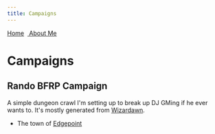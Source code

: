 ```yaml
---
title: Campaigns
---
```

<link rel="stylesheet" href="https://use.fontawesome.com/releases/v5.8.2/css/all.css" integrity="sha384-oS3vJWv+0UjzBfQzYUhtDYW+Pj2yciDJxpsK1OYPAYjqT085Qq/1cq5FLXAZQ7Ay" crossorigin="anonymous">
<style> .sideimg {float:right; margin: 5px;}</style>
<a href="/jasongames"><i class="fas fa-home"></i> Home</a> &nbsp;<a href="/"><i class="fas fa-user-circle"></i> About Me</a>

# Campaigns
<i class="fab fa-fort-awesome-alt fa-10x" style="float:right;"></i>

## Rando BFRP Campaign

A simple dungeon crawl I'm setting up to break up DJ GMing if he ever wants to. It's mostly generated from [Wizardawn](https://wizardawn.and-mag.com/rpg_bfrpg.php).
- The town of [Edgepoint](https://github.com/jpspadaro/jasongames/raw/master/Edgepoint.pdf)
